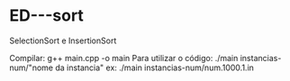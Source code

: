 # ED---sort
SelectionSort  e  InsertionSort

Compilar: g++ main.cpp -o main
Para utilizar o código: ./main instancias-num/"nome da instancia"
ex: ./main instancias-num/num.1000.1.in 
